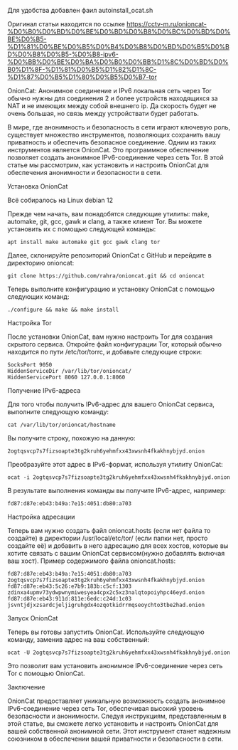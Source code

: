Для удобства добавлен фаил autoinstall_ocat.sh

Оригинал статьи находится по ссылке https://cctv-m.ru/onioncat-%D0%B0%D0%BD%D0%BE%D0%BD%D0%B8%D0%BC%D0%BD%D0%BE%D0%B5-%D1%81%D0%BE%D0%B5%D0%B4%D0%B8%D0%BD%D0%B5%D0%BD%D0%B8%D0%B5-%D0%B8-ipv6-%D0%BB%D0%BE%D0%BA%D0%B0%D0%BB%D1%8C%D0%BD%D0%B0%D1%8F-%D1%81%D0%B5%D1%82%D1%8C-%D1%87%D0%B5%D1%80%D0%B5%D0%B7-tor


OnionCat: Анонимное соединение и IPv6 локальная сеть через Tor обычно нужны для соединения 2 и более устройств находящихся за NAT и не имеющих между собой внешнего ip. Да скорость будет не очень большая, но связь между устройствати будет работать.

В мире, где анонимность и безопасность в сети играют ключевую роль, существует множество инструментов, позволяющих сохранить вашу приватность и обеспечить безопасное соединение. Одним из таких инструментов является OnionCat. Это программное обеспечение позволяет создать анонимное IPv6-соединение через сеть Tor. В этой статье мы рассмотрим, как установить и настроить OnionCat для обеспечения анонимности и безопасности в сети.

Установка OnionCat

Всё собиралось на Linux debian 12

Прежде чем начать, вам понадобятся следующие утилиты: make, automake, git, gcc, gawk и clang, а также клиент Tor. Вы можете установить их с помощью следующей команды:

    apt install make automake git gcc gawk clang tor

Далее, склонируйте репозиторий OnionCat с GitHub и перейдите в директорию onioncat:

    git clone https://github.com/rahra/onioncat.git && cd onioncat

Теперь выполните конфигурацию и установку OnionCat с помощью следующих команд:

    ./configure && make && make install

Настройка Tor

После установки OnionCat, вам нужно настроить Tor для создания скрытого сервиса. Откройте файл конфигурации Tor, который обычно находится по пути /etc/tor/torrc, и добавьте следующие строки:

    SocksPort 9050
    HiddenServiceDir /var/lib/tor/onioncat/
    HiddenServicePort 8060 127.0.0.1:8060

Получение IPv6-адреса

Для того чтобы получить IPv6-адрес для вашего OnionCat сервиса, выполните следующую команду:

    cat /var/lib/tor/onioncat/hostname

Вы получите строку, похожую на данную:

    2ogtqsvcp7s7fizsoapte3tg2kruh6yehmfxx43xwsnh4fkakhnybjyd.onion

Преобразуйте этот адрес в IPv6-формат, используя утилиту OnionCat:

    ocat -i 2ogtqsvcp7s7fizsoapte3tg2kruh6yehmfxx43xwsnh4fkakhnybjyd.onion

В результате выполнения команды вы получите IPv6-адрес, например:

    fd87:d87e:eb43:b49a:7e15:4051:db80:a703

Настройка адресации

Теперь вам нужно создать файл onioncat.hosts (если нет файла то создайте) в директории /usr/local/etc/tor/ (если папки нет, просто создайте её) и добавить в него адресацию для всех хостов, которые вы хотите связать с вашим OnionCat сервисом(нужно добавлять включая ваш хост). Пример содержимого файла onioncat.hosts:

    fd87:d87e:eb43:b49a:7e15:4051:db80:a703 2ogtqsvcp7s7fizsoapte3tg2kruh6yehmfxx43xwsnh4fkakhnybjyd.onion
    fd87:d87e:eb43:5c26:e7b9:183b:c5cf:1303 zdinxa4upmv73ydwpwnymiwesyea4cpx2c5xz3nalqtopoiyhpc46eyd.onion
    fd87:d87e:eb43:911d:811e:6edc:c24d:1c03 jsvntjdjxzsardcjeljigruhgdx4ozqotkidrrmqseoychto3tbe2had.onion

Запуск OnionCat

Теперь вы готовы запустить OnionCat. Используйте следующую команду, заменив адрес на ваш собственный:

    ocat -U 2ogtqsvcp7s7fizsoapte3tg2kruh6yehmfxx43xwsnh4fkakhnybjyd.onion


Это позволит вам установить анонимное IPv6-соединение через сеть Tor с помощью OnionCat.

Заключение

OnionCat предоставляет уникальную возможность создать анонимное IPv6-соединение через сеть Tor, обеспечивая высокий уровень безопасности и анонимности. Следуя инструкциям, представленным в этой статье, вы сможете легко установить и настроить OnionCat для вашей собственной анонимной сети. Этот инструмент станет надежным союзником в обеспечении вашей приватности и безопасности в сети.
